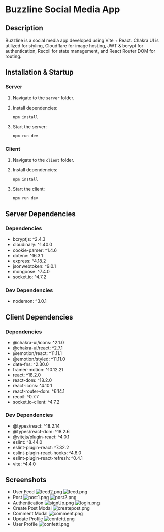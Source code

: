 # Buzzline Social Media App

## Description

Buzzline is a social media app developed using Vite + React. Chakra UI is utilized for styling, Cloudflare for image hosting, JWT & bcrypt for authentication, Recoil for state management, and React Router DOM for routing.

## Installation & Startup

### Server

1. Navigate to the `server` folder.
2. Install dependencies:

   ```bash
   npm install
   ```

3. Start the server:

   ```bash
   npm run dev
   ```

### Client

1. Navigate to the `client` folder.
2. Install dependencies:

   ```bash
   npm install
   ```

3. Start the client:

   ```bash
   npm run dev
   ```

## Server Dependencies

### Dependencies

- bcryptjs: ^2.4.3
- cloudinary: ^1.40.0
- cookie-parser: ^1.4.6
- dotenv: ^16.3.1
- express: ^4.18.2
- jsonwebtoken: ^9.0.1
- mongoose: ^7.4.0
- socket.io: ^4.7.2

### Dev Dependencies

- nodemon: ^3.0.1

## Client Dependencies

### Dependencies

- @chakra-ui/icons: ^2.1.0
- @chakra-ui/react: ^2.7.1
- @emotion/react: ^11.11.1
- @emotion/styled: ^11.11.0
- date-fns: ^2.30.0
- framer-motion: ^10.12.21
- react: ^18.2.0
- react-dom: ^18.2.0
- react-icons: ^4.10.1
- react-router-dom: ^6.14.1
- recoil: ^0.7.7
- socket.io-client: ^4.7.2

### Dev Dependencies

- @types/react: ^18.2.14
- @types/react-dom: ^18.2.6
- @vitejs/plugin-react: ^4.0.1
- eslint: ^8.44.0
- eslint-plugin-react: ^7.32.2
- eslint-plugin-react-hooks: ^4.6.0
- eslint-plugin-react-refresh: ^0.4.1
- vite: ^4.4.0

## Screenshots

- User Feed
  ![feed2.png](https://i.postimg.cc/V6NFBJp8/feed2.png)
  ![feed.png](https://i.postimg.cc/FKpZLyPp/feed1.png)
- Post
  ![post1.png](https://i.postimg.cc/j2pQbZ5x/post1.png)
  ![post2.png](https://i.postimg.cc/DZfxjjWR/post2.png)
- Authentication
  ![signUp.png](https://i.postimg.cc/YSHngqtr/signUp.png)
  ![login.png](https://i.postimg.cc/y89pkS4p/login.png)
- Create Post Modal
  ![createpost.png](https://i.postimg.cc/NfZPskVr/create-Post-Modal.png)
- Comment Modal
  ![comment.png](https://i.postimg.cc/L6JbFbyp/comment-Modal.png)
- Update Profile
  ![confetti.png](https://pasteimg.com/images/2023/12/28/confetti.png)
- User Profile
  ![confetti.png](https://pasteimg.com/images/2023/12/28/confetti.png)
